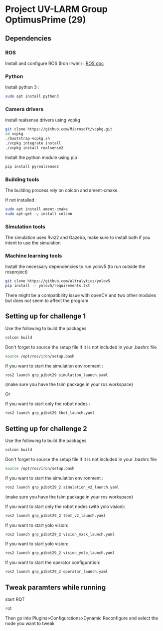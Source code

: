 # Project UV-LARM Group OptimusPrime (29)

## Dependencies

### ROS

Install and configure ROS (Iron Irwini) : [ROS doc](https://docs.ros.org/en/iron/Tutorials/Beginner-CLI-Tools/Configuring-ROS2-Environment.html)

### Python

Install python 3 : 
```bash
sudo apt install python3
```

### Camera drivers

Install realsense drivers using vcpkg
```bash
git clone https://github.com/Microsoft/vcpkg.git
cd vcpkg
./bootstrap-vcpkg.sh
./vcpkg integrate install
./vcpkg install realsense2
```

Install the python module using pip
```bash
pip install pyrealsense2
```

### Building tools

The building process rely on colcon and ament-cmake.

If not installed :
```bash
sudo apt install ament-cmake
sudo apt-get -y install colcon
```

### Simulation tools

The simulation uses Rviz2 and Gazebo, make sure to install both if you intent to use the simulation

### Machine learning tools

Install the necessary dependencies to run yolov5 (to run outside the rosproject)
```bash
git clone https://github.com/ultralytics/yolov5
pip install -r yolov5/requirements.txt
```
There might be a compatibility issue with openCV and two other modules but does not seem to affect the program

## Setting up for challenge 1

Use the following to build the packages
```bash
colcon build
```

Don't forget to source the setup file if it is not included in your .bashrc file
```bash
source /opt/ros/iron/setup.bash
```

If you want to start the simulation environment :
```bash
ros2 launch grp_pibot29 simulation_launch.yaml
```
(make sure you have the tsim package in your ros workspace)

Or

If you want to start only the robot nodes :
```bash
ros2 launch grp_pibot29 tbot_launch.yaml
```

## Setting up for challenge 2

Use the following to build the packages
```bash
colcon build
```

Don't forget to source the setup file if it is not included in your .bashrc file
```bash
source /opt/ros/iron/setup.bash
```

If you want to start the simulation environment :
```bash
ros2 launch grp_pibot29_2 simulation_v2_launch.yaml
```
(make sure you have the tsim package in your ros workspace)

If you want to start only the robot nodes (with yolo vision):
```bash
ros2 launch grp_pibot29_2 tbot_v2_launch.yaml
```

If you want to start yolo vision:
```bash
ros2 launch grp_pibot29_2 vision_mask_launch.yaml
```

If you want to start yolo vision:
```bash
ros2 launch grp_pibot29_2 vision_yolo_launch.yaml
```

If you want to start the operator configuration:
```bash
ros2 launch grp_pibot29_2 operator_launch.yaml
```

## Tweak paramters while running

start RQT
```bash
rqt
```

Then go into Plugins>Configurations>Dynamic Reconfigure and select the node you want to tweak
